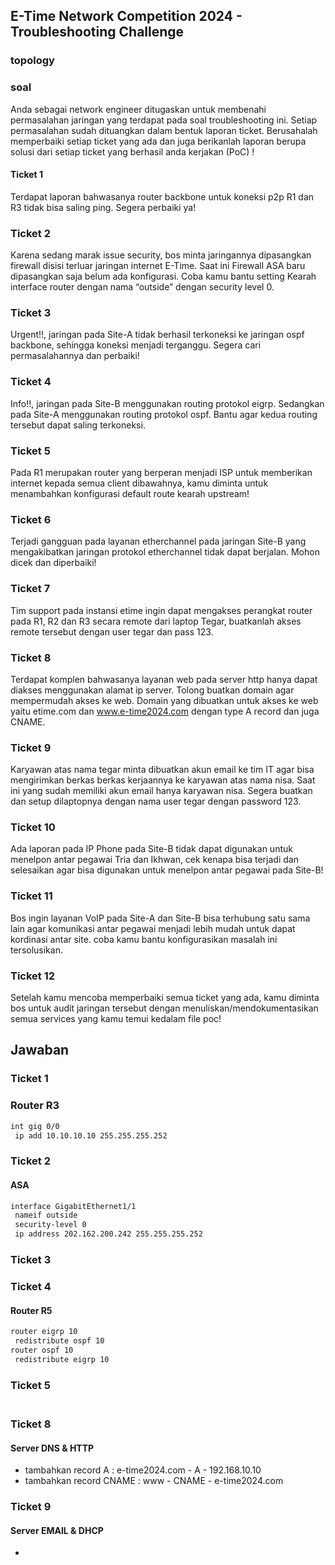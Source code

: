 ## E-Time Network Competition 2024 - Troubleshooting Challenge
### topology

### soal
Anda sebagai network engineer ditugaskan untuk membenahi permasalahan jaringan yang terdapat pada soal troubleshooting ini. Setiap permasalahan sudah dituangkan dalam bentuk laporan ticket. Berusahalah memperbaiki setiap ticket yang ada dan juga berikanlah laporan berupa solusi dari setiap ticket yang berhasil anda kerjakan (PoC) !

#### Ticket 1
Terdapat laporan bahwasanya router backbone untuk koneksi p2p R1 dan R3 tidak bisa saling ping. Segera perbaiki ya!

### Ticket 2
Karena sedang marak issue security, bos minta jaringannya dipasangkan firewall disisi terluar jaringan internet E-Time. Saat ini Firewall ASA baru dipasangkan saja belum ada konfigurasi. Coba kamu bantu setting Kearah interface router dengan nama “outside” dengan security level 0.

### Ticket 3
Urgent!!, jaringan pada Site-A tidak berhasil terkoneksi ke jaringan ospf backbone, sehingga koneksi menjadi terganggu. Segera cari permasalahannya dan perbaiki!

### Ticket 4
Info!!, jaringan pada Site-B menggunakan routing protokol eigrp. Sedangkan pada Site-A menggunakan routing protokol ospf. Bantu agar kedua routing tersebut dapat saling terkoneksi.

### Ticket 5
Pada R1 merupakan router yang berperan menjadi ISP untuk memberikan internet kepada semua client dibawahnya, kamu diminta untuk menambahkan konfigurasi default route kearah upstream!

### Ticket 6
Terjadi gangguan pada layanan etherchannel pada jaringan Site-B yang mengakibatkan jaringan protokol etherchannel tidak dapat berjalan. Mohon dicek dan diperbaiki!

### Ticket 7
Tim support pada instansi etime ingin dapat mengakses perangkat router pada R1, R2 dan R3 secara remote dari laptop Tegar, buatkanlah akses remote tersebut dengan user tegar dan pass 123.

### Ticket 8
Terdapat komplen bahwasanya layanan web pada server http hanya dapat diakses menggunakan alamat ip server. Tolong buatkan domain agar mempermudah akses ke web. Domain yang dibuatkan untuk akses ke web yaitu etime.com dan www.e-time2024.com dengan type A record dan juga CNAME.

### Ticket 9
Karyawan atas nama tegar minta dibuatkan akun email ke tim IT agar bisa mengirimkan berkas berkas kerjaannya ke karyawan atas nama nisa. Saat ini yang sudah memiliki akun email hanya karyawan nisa. Segera buatkan dan setup dilaptopnya dengan nama user tegar dengan password 123.

### Ticket 10
Ada laporan pada IP Phone pada Site-B tidak dapat digunakan untuk menelpon antar pegawai Tria dan Ikhwan, cek kenapa bisa terjadi dan selesaikan agar bisa digunakan untuk menelpon antar pegawai pada Site-B!

### Ticket 11
Bos ingin layanan VoIP pada Site-A dan Site-B bisa terhubung satu sama lain agar komunikasi antar pegawai menjadi lebih mudah untuk dapat kordinasi antar site. coba kamu bantu konfigurasikan masalah ini tersolusikan.

### Ticket 12
Setelah kamu mencoba memperbaiki semua ticket yang ada, kamu diminta bos untuk audit jaringan tersebut dengan menuliskan/mendokumentasikan semua services yang kamu temui kedalam file poc!

## Jawaban
### Ticket 1
### Router R3
```bash
int gig 0/0
 ip add 10.10.10.10 255.255.255.252
```

### Ticket 2
#### ASA
```bash
interface GigabitEthernet1/1
 nameif outside
 security-level 0
 ip address 202.162.200.242 255.255.255.252
```

### Ticket 3
#### 

### Ticket 4
#### Router R5
```bash
router eigrp 10
 redistribute ospf 10 
router ospf 10
 redistribute eigrp 10 
```

### Ticket 5
#### 
```bash
```

### Ticket 8
#### Server DNS & HTTP
- tambahkan record A        : e-time2024.com - A - 192.168.10.10
- tambahkan record CNAME    : www - CNAME - e-time2024.com

### Ticket 9
#### Server EMAIL & DHCP
- 